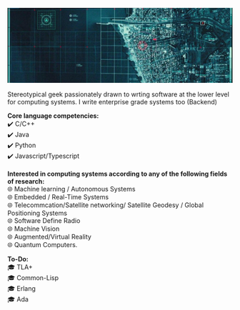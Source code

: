  ![alt text](https://github.com/brytemorio/brytemorio/blob/main/1500x500?raw=true) 

<!--- <a href="https://app.daily.dev/brytemorio"><img src="https://api.daily.dev/devcards/efa13de162ae43418d1c68d82abaca96.png?r=hg5" width="400" alt="Bryte Morio's Dev Card"/></a>  -->

Stereotypical geek  passionately drawn to wrting
software at the lower level  for computing systems.
I write enterprise grade systems too (Backend)

**Core language competencies:** 
<br/> :heavy_check_mark: C/C++ 
<br/> :heavy_check_mark: Java 
<br/> :heavy_check_mark: Python 
<br/> :heavy_check_mark: Javascript/Typescript
 <br /> <br />
**Interested in computing systems according to any of the following fields of research:**
<br /> :globe_with_meridians: Machine learning / Autonomous Systems
<br /> :globe_with_meridians: Embedded / Real-Time Systems
<br /> :globe_with_meridians: Telecommcation/Satellite networking/ Satellite Geodesy / Global
Positioning Systems
<br /> :globe_with_meridians: Software Define Radio
<br /> :globe_with_meridians: Machine Vision
<br /> :globe_with_meridians: Augmented/Virtual Reality
<br /> :globe_with_meridians: Quantum Computers.


**To-Do:**
<br /> :mortar_board: TLA+
<br /> :mortar_board: Common-Lisp
<br /> :mortar_board: Erlang
<br /> :mortar_board: Ada 



